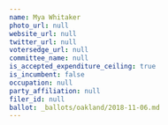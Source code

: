```yaml
---
name: Mya Whitaker
photo_url: null
website_url: null
twitter_url: null
votersedge_url: null
committee_name: null
is_accepted_expenditure_ceiling: true
is_incumbent: false
occupation: null
party_affiliation: null
filer_id: null
ballot: _ballots/oakland/2018-11-06.md
---
```

